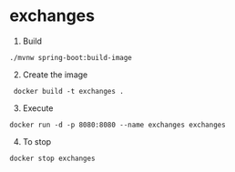 # exchanges

1. Build
```
./mvnw spring-boot:build-image
```
2. Create the image
```
 docker build -t exchanges .
```
3. Execute
```
docker run -d -p 8080:8080 --name exchanges exchanges
```
4. To stop
```
docker stop exchanges
```
